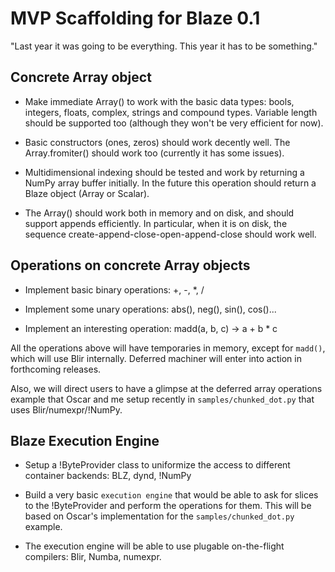 MVP Scaffolding for Blaze 0.1
=============================

"Last year it was going to be everything.  This year it has to be something."

Concrete Array object
---------------------

* Make immediate Array() to work with the basic data types: bools,
integers, floats, complex, strings and compound types. Variable length
should be supported too (although they won't be very efficient for now).

* Basic constructors (ones, zeros) should work decently well. The
Array.fromiter() should work too (currently it has some issues).

* Multidimensional indexing should be tested and work by returning a
NumPy array buffer initially. In the future this operation should return
a Blaze object (Array or Scalar).

* The Array() should work both in memory and on disk, and should support
appends efficiently. In particular, when it is on disk, the sequence
create-append-close-open-append-close should work well.

Operations on concrete Array objects
------------------------------------

* Implement basic binary operations: +, -, *, /

* Implement some unary operations: abs(), neg(), sin(), cos()...

* Implement an interesting operation: madd(a, b, c) -> a + b * c

All the operations above will have temporaries in memory, except for
`madd()`, which will use Blir internally. Deferred machiner will enter
into action in forthcoming releases.

Also, we will direct users to have a glimpse at the deferred
array operations example that Oscar and me setup recently in
`samples/chunked_dot.py` that uses Blir/numexpr/!NumPy.

Blaze Execution Engine
----------------------

* Setup a !ByteProvider class to uniformize the access to different
container backends: BLZ, dynd, !NumPy

* Build a very basic `execution engine` that would be able to ask for
slices to the !ByteProvider and perform the operations for them. This
will be based on Oscar's implementation for the `samples/chunked_dot.py`
example.

* The execution engine will be able to use plugable on-the-flight compilers: Blir, Numba, numexpr.
